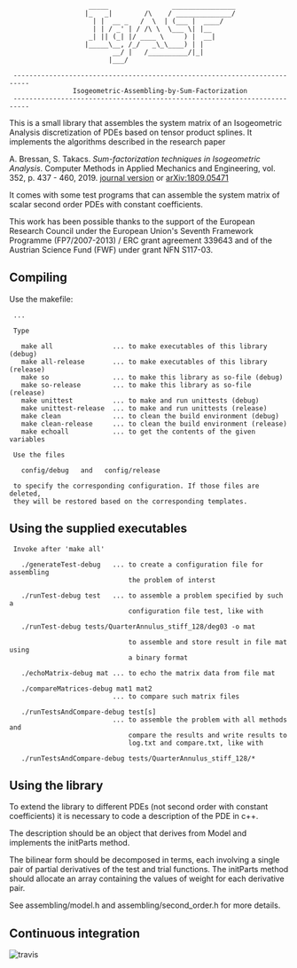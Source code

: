 ```
                    _____                ________________                   
                   |_   _|        /\    / ______________/                   
                     | |  __ _   /  \  | (___ |  ____/                      
                     | | / _' | / /\ \  \___ \| |__                         
                    _| || (_| |/ ____ \     ) |  __|                        
                   |_____\__, /_/   _\_\____) | |                           
                          __/ |   /__________/|_|                           
                         |___/                                              
                                                                            
 -------------------------------------------------------------------------- 
                Isogeometric-Assembling-by-Sum-Factorization                
 -------------------------------------------------------------------------- 
```

This is a small library that assembles the system matrix of an Isogeometric Analysis
discretization of PDEs based on tensor product splines. It implements the algorithms
described in the research paper

A. Bressan, S. Takacs. *Sum-factorization techniques in Isogeometric Analysis*.
Computer Methods in Applied Mechanics and Engineering, vol. 352, p. 437 - 460,
2019. [journal version](https://doi.org/10.1016/j.cma.2019.04.031) or [arXiv:1809.05471](https://arxiv.org/abs/1809.05471)

It comes with some test programs that can assemble the system matrix of scalar
second order PDEs with constant coefficients.

This work has been possible thanks to the support of the European Research Council under
the European Union's Seventh Framework Programme (FP7/2007-2013) / ERC grant
agreement 339643 and of the Austrian Science Fund (FWF) under grant NFN S117-03.

## Compiling

Use the makefile:


```                                                                            
 ...
 
 Type                                                                       
                                                                            
   make all               ... to make executables of this library (debug)   
   make all-release       ... to make executables of this library (release) 
   make so                ... to make this library as so-file (debug)       
   make so-release        ... to make this library as so-file (release)     
   make unittest          ... to make and run unittests (debug)             
   make unittest-release  ... to make and run unittests (release)           
   make clean             ... to clean the build environment (debug)        
   make clean-release     ... to clean the build environment (release)      
   make echoall           ... to get the contents of the given variables    
                                                                            
 Use the files                                                              
                                                                            
   config/debug   and   config/release                                      
                                                                            
 to specify the corresponding configuration. If those files are deleted,    
 they will be restored based on the corresponding templates.                
```
## Using the supplied executables

```
 Invoke after 'make all'                                                    
                                                                            
   ./generateTest-debug   ... to create a configuration file for assembling 
                              the problem of interst                        
                                                                            
   ./runTest-debug test   ... to assemble a problem specified by such a     
                              configuration file test, like with            
                                                                            
   ./runTest-debug tests/QuarterAnnulus_stiff_128/deg03 -o mat              
                                                                            
                              to assemble and store result in file mat using
                              a binary format                               
                                                                            
   ./echoMatrix-debug mat ... to echo the matrix data from file mat         
                                                                            
   ./compareMatrices-debug mat1 mat2                                        
                          ... to compare such matrix files                  
                                                                            
   ./runTestsAndCompare-debug test[s]                                       
                          ... to assemble the problem with all methods and  
                              compare the results and write results to      
                              log.txt and compare.txt, like with            
                                                                            
   ./runTestsAndCompare-debug tests/QuarterAnnulus_stiff_128/*              

```

## Using the library

To extend the library to different PDEs (not second order with constant
coefficients) it is necessary to code a description of the PDE in c++.

The description should be an object that derives from Model and implements
the initParts method.

The bilinear form should be decomposed in terms, each involving a single
pair of partial derivatives of the test and trial functions.
The initParts method should allocate an array containing the values of
weight for each derivative pair.

See assembling/model.h and assembling/second_order.h for more details.

## Continuous integration

![travis](https://travis-ci.com/IgASF/IgASF.svg?branch=master)
